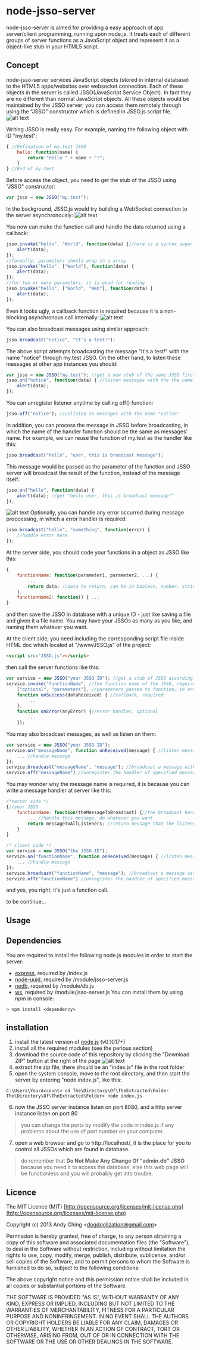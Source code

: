 # node-jsso-server

node-jsso-server is aimed for providing a easy approach of app server/client programming, running upon node.js. 
It treats each of different groups of server functions as a JavaScript object and represent it as a object-like stub in your HTML5 script.

## Concept
node-jsso-server services JavaScript objects (stored in internal database) to the HTML5 apps/websites over websocket connection. 
Each of these objects in the server is called JSSO(JavaScript Service Object). In fact they are no different than normal JavaScript objects.
All these objects would be maintained by the JSSO server; you can access them remotely through using the "JSSO" constructor which is defined in JSSO.js script file.
![alt text](https://raw.github.com/dogdoglization/node-jsso-server/master/readme_resource/architecture_on_web.png "Web view of JSSO server")


Writing JSSO is really easy. For example, naming the following object with ID "my.test":
```JavaScript
{ //Defination of my.test JSSO
	hello: function(name) {
		return "Hello " + name + "!";
	}
} //End of my.test
```

Before access the object, you need to get the stub of the JSSO using "JSSO" constructor:
```JavaScript
var jsso = new JSSO("my.test");
```
In the background, JSSO.js would try building a WebSocket connection to the server asynchronously:
![alt text](https://raw.github.com/dogdoglization/node-jsso-server/master/readme_resource/how_to_get_stub.png "How to get a JSSO stub")

You now can make the function call and handle the data returned using a callback:
```JavaScript
jsso.invoke("hello", "World", function(data) {//here is a syntax sugar
	alert(data);
});
//formally, parameters should wrap in a array
jsso.invoke("hello", ["World"], function(data) {
	alert(data);
});
//for two or more parameters, it is good for reading
jsso.invoke("hello", ["World", "Web"], function(data) {
	alert(data);
});
```
Even it looks ugly, a callback function is required because it is a non-blocking asynchronous call internally:
![alt text](https://raw.github.com/dogdoglization/node-jsso-server/master/readme_resource/how_to_invoke.png "How to invoke function")

You can also broadcast messages using similar approach:
```JavaScript
jsso.broadcast("notice", "It's a test!");
```
The above script attempts broadcasting the message "It's a test!" with the name "notice" through my.test JSSO.
On the other hand, to listen these messages at other app instances you should:
```JavaScript
var jsso = new JSSO("my.test"); //get a new stub of the same JSSO first
jsso.on("notice", function(data) { //listen messages with the the name "notice"
	alert(data);
});
```
You can unregister listener anytime by calling off() function:
```JavaScript
jsso.off("notice"); //unlisten to messages with the name "notice"
```
In addition, you can process the message in JSSO before broadcasting, in which the name of the handler function should be the same as messages' name.
For example, we can reuse the function of my.test as the handler like this:
```JavaScript
jsso.broadcast("hello", "user, this is broadcast message");
```
This message would be passed as the parameter of the function and JSSO server will broadcast the result of the function, instead of the message itself:
```JavaScript
jsso.on("hello", function(data) {
	alert(data); //get "hello user, this is broadcast message!"
});
```
![alt text](https://raw.github.com/dogdoglization/node-jsso-server/master/readme_resource/how_to_broadcast.png "How to broadcast message")
Optionally, you can handle any error occurred during message proccessing, in which a error handler is required:
```JavaScript
jsso.broadcast("hello", "something", function(error) {
	//handle error here
});
```


At the server side, you should code your functions in a object as JSSO like this:
```JavaScript
{
	functionName: function(parameter1, parameter2, ...) {
		...
		return data; //data to return, can be in boolean, number, string, array or object format
	},
	functionName2: function() { ...
}
```
and then save the JSSO in database with a unique ID - just like saving a file and given it a file name.
You may have your JSSOs as many as you like, and naming them whatever you want.

At the client side, you need including the corresponding script file inside HTML doc which localed at "/www/JSSO.js" of the project: 
```HTML
<script src="JSSO.js"></script>
```
then call the server functions like this:
```JavaScript
var service = new JSSO("your JSSO ID"); //get a stub of JSSO according to given ID
service.invoke("functionName", //the function name of the JSSO, required
	["optional", "parameters"], //parameters passed to function, in array form, optional
	function onSuccess(dataReceived) { //callback, required
		...
	}, 
	function onError(anyError) {//error handler, optional
		...
	});
```
You may also broadcast messages, as well as listen on them:
```JavaScript
var service = new JSSO("your JSSO ID");
service.on("messageName", function onReceived(message) { //listen messages of specified message name from JSSO
	... //handle message
});
service.broadcast("messageName", "message"); //broadcast a message with given message name
service.off("messageName") //unregister the handler of specified message name
```
You may wonder why the message name is required, it is because you can write a message handler at server like this:
```JavaScript
/*server side */
{//your JSSO
	functionName: function(theMessageToBroadcast) {//the broadcast handler, same as other functions
		... //handle this message, do whatever you want
		return messageToAllListeners; //return message that the listeners will received
	}
}

/* client side */
var service = new JSSO("the JSSO ID");
service.on("functionName", function onReceived(message) { //listen messages of specified message name from JSSO
	... //handle message
});
service.broadcast("functionName", "message"); //broadcast a message with given message name
service.off("functionName") //unregister the handler of specified message name
```
and yes, you right, it's just a function call.


to be continue...

## Usage


## Dependencies
You are required to install the following node.js modules in order to start the server:
+ [express](https://github.com/visionmedia/express), required by /index.js
+ [node-uuid](https://github.com/broofa/node-uuid), required by /module/jsso-server.js
+ [nedb](https://github.com/louischatriot/nedb/), required by /module/db.js
+ [ws](https://github.com/einaros/ws), required by /module/jsso-server.js
You can install them by using npm in console:
```Shell
> npm install <dependency>
```

## installation
1. install the latest version of [node.js](http://nodejs.org/) (v0.1017+)
2. install all the required modules (see the perious section)
3. download the source code of this repository by clicking the "Download ZIP" button at the right of the page
![alt text](https://raw.github.com/dogdoglization/node-jsso-server/master/readme_resource/how_to_download.png "How to download GitHub repository")
4. extract the zip file, there should be an "index.js" file in the root folder
5. open the system console, move to the root directory, and then start the server by entering "node index.js", like this:
```Shell
C:\Users\YourAccount> cd The\Directory\Of\TheExtracted\Folder
The\Directory\Of\TheExtracted\Folder> node index.js
```
6. now the JSSO server instance listen on port 8080, and a http server instance listen on port 80
> you can change the ports by modify the code in index.js if any problems about the use of port number on your computer.
7. open a web browser and go to http://localhost/, it is the place for you to control all JSSOs which are found in database.
> do remember that **Do Not Make Any Change Of "admin.db" JSSO** because you need it to access the database, else this web page will be functionless and you will probably get into trouble.

## Licence
The MIT Licence (MIT) [http://opensource.org/licenses/mit-license.php](http://opensource.org/licenses/mit-license.php)

Copyright (c) 2013 Andy Ching &lt;dogdoglization@gmail.com&gt;

Permission is hereby granted, free of charge, to any person obtaining a copy
of this software and associated documentation files (the "Software"), to deal
in the Software without restriction, including without limitation the rights
to use, copy, modify, merge, publish, distribute, sublicense, and/or sell
copies of the Software, and to permit persons to whom the Software is
furnished to do so, subject to the following conditions:

The above copyright notice and this permission notice shall be included in
all copies or substantial portions of the Software.

THE SOFTWARE IS PROVIDED "AS IS", WITHOUT WARRANTY OF ANY KIND, EXPRESS OR
IMPLIED, INCLUDING BUT NOT LIMITED TO THE WARRANTIES OF MERCHANTABILITY,
FITNESS FOR A PARTICULAR PURPOSE AND NONINFRINGEMENT. IN NO EVENT SHALL THE
AUTHORS OR COPYRIGHT HOLDERS BE LIABLE FOR ANY CLAIM, DAMAGES OR OTHER
LIABILITY, WHETHER IN AN ACTION OF CONTRACT, TORT OR OTHERWISE, ARISING FROM,
OUT OF OR IN CONNECTION WITH THE SOFTWARE OR THE USE OR OTHER DEALINGS IN
THE SOFTWARE.